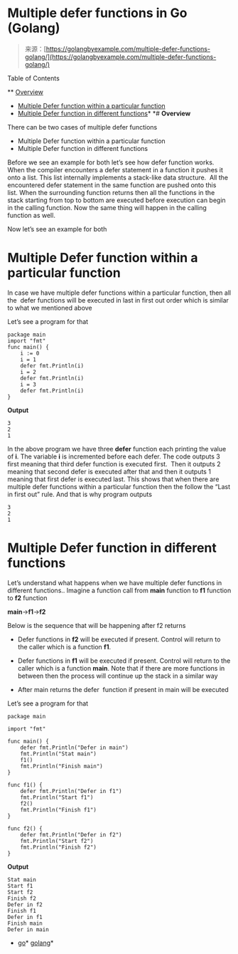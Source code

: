 <!--yml
category: 未分类
date: 2024-10-13 06:27:13
-->

# Multiple defer functions in Go (Golang)

> 来源：[https://golangbyexample.com/multiple-defer-functions-golang/](https://golangbyexample.com/multiple-defer-functions-golang/)

Table of Contents

 **   [Overview](#Overview "Overview")
*   [Multiple Defer function within a particular function](#Multiple_Defer_function_within_a_particular_function "Multiple Defer function within a particular function")
*   [Multiple Defer function in different functions](#Multiple_Defer_function_in_different_functions "Multiple Defer function in different functions")*  *# **Overview**

There can be two cases of multiple defer functions

*   Multiple Defer function within a particular function
*   Multiple Defer function in different functions

Before we see an example for both let’s see how defer function works. When the compiler encounters a defer statement in a function it pushes it onto a list. This list internally implements a stack-like data structure.  All the encountered defer statement in the same function are pushed onto this list. When the surrounding function returns then all the functions in the stack starting from top to bottom are executed before execution can begin in the calling function. Now the same thing will happen in the calling function as well.

Now let’s see an example for both

# **Multiple Defer function within a particular function**

In case we have multiple defer functions within a particular function, then all the  defer functions will be executed in last in first out order which is similar to what we mentioned above

Let’s see a program for that

```
package main
import "fmt"
func main() {
    i := 0
    i = 1
    defer fmt.Println(i)
    i = 2
    defer fmt.Println(i)
    i = 3
    defer fmt.Println(i)
}
```

**Output**

```
3
2
1
```

In the above program we have three **defer** function each printing the value of **i**. The variable **i** is incremented before each defer. The code outputs 3 first meaning that third defer function is executed first.  Then it outputs 2 meaning that second defer is executed after that and then it outputs 1 meaning that first defer is executed last. This shows that when there are multiple defer functions within a particular function then the follow the “Last in first out” rule. And that is why program outputs 

```
3
2
1
```

# **Multiple Defer function in different functions**

Let’s understand what happens when we have multiple defer functions in different functions.. Imagine a function call from **main** function to **f1** function to **f2** function

**main**->**f1**->**f2**

Below is the sequence that will be happening after f2 returns

*   Defer functions in **f2** will be executed if present. Control will return to the caller which is a function **f1**.

*   Defer functions in **f1** will be executed if present. Control will return to the caller which is a function **main**. Note that if there are more functions in between then the process will continue up the stack in a similar way

*   After main returns the defer  function if present in main will be executed

Let’s see a program for that

```
package main

import "fmt"

func main() {
	defer fmt.Println("Defer in main")
	fmt.Println("Stat main")
	f1()
	fmt.Println("Finish main")
}

func f1() {
	defer fmt.Println("Defer in f1")
	fmt.Println("Start f1")
	f2()
	fmt.Println("Finish f1")
}

func f2() {
	defer fmt.Println("Defer in f2")
	fmt.Println("Start f2")
	fmt.Println("Finish f2")
}
```

**Output**

```
Stat main
Start f1
Start f2
Finish f2
Defer in f2
Finish f1
Defer in f1
Finish main
Defer in main
```

*   [go](https://golangbyexample.com/tag/go/)*   [golang](https://golangbyexample.com/tag/golang/)*